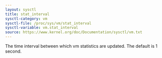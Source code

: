 ```yaml
---
layout: sysctl
title: stat_interval
sysctl-category: vm
sysctl-file: /proc/sys/vm/stat_interval
sysctl-variable: vm.stat_interval
source: https://www.kernel.org/doc/Documentation/sysctl/vm.txt
---
```


The time interval between which vm statistics are updated.  The default
is 1 second.

